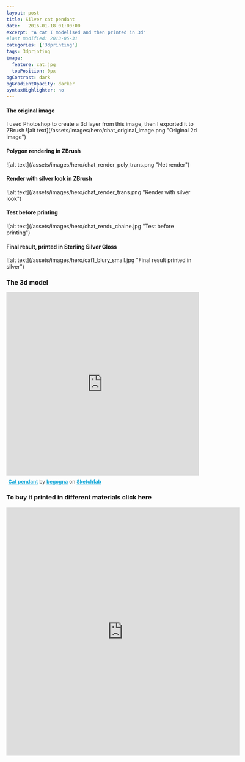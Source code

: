```yaml
---
layout: post
title: Silver cat pendant
date:   2016-01-18 01:00:00
excerpt: "A cat I modelised and then printed in 3d"
#last modified: 2013-05-31
categories: ['3dprinting']
tags: 3dprinting
image:
  feature: cat.jpg
  topPosition: 0px
bgContrast: dark
bgGradientOpacity: darker
syntaxHighlighter: no
---
```



<h4>
       The original image
 </h4>
I used Photoshop to create a 3d layer from this image, then I exported it to ZBrush
![alt text](/assets/images/hero/chat_original_image.png "Original 2d image")
<h4>
       Polygon rendering in ZBrush
 </h4>
![alt text](/assets/images/hero/chat_render_poly_trans.png "Net render")
<h4>
       Render with silver look in ZBrush
 </h4>
![alt text](/assets/images/hero/chat_render_trans.png "Render with silver look")
<h4>
       Test before printing
 </h4>
![alt text](/assets/images/hero/chat_rendu_chaine.jpg "Test before printing")

<h4>
       Final result, printed in Sterling Silver Gloss
 </h4>
![alt text](/assets/images/hero/cat1_blury_small.jpg "Final result printed in silver")
 
  

<h3>
       The 3d model
 </h3>
            
 

<iframe width="100%" height="480" src="https://sketchfab.com/models/5016c0e513814a8ab9e7fc60e42073af/embed" frameborder="0" allowfullscreen mozallowfullscreen="true" webkitallowfullscreen="true" onmousewheel=""></iframe><p style="font-size: 13px; font-weight: normal; margin: 5px; color: #4A4A4A;">
    <a href="https://sketchfab.com/models/5016c0e513814a8ab9e7fc60e42073af?utm_medium=embed&utm_source=website&utm_campain=share-popup" target="_blank" style="font-weight: bold; color: #1CAAD9;">Cat pendant</a>
    by <a href="https://sketchfab.com/begogna?utm_medium=embed&utm_source=website&utm_campain=share-popup" target="_blank" style="font-weight: bold; color: #1CAAD9;">begogna</a>
    on <a href="https://sketchfab.com?utm_medium=embed&utm_source=website&utm_campain=share-popup" target="_blank" style="font-weight: bold; color: #1CAAD9;">Sketchfab</a>
</p> 






<h3>To buy it printed in different materials click here </h3>
<iframe width="610" height="650" frameborder="0" allowfullscreen allowtransparency src="https://i.materialise.com/shop/item/cat-pendant-printed-in-silver/embed"></iframe>


